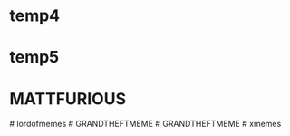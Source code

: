 # temp4
# temp5
# MATTFURIOUS
#   l o r d o f m e m e s  
 #   G R A N D T H E F T M E M E  
 #   G R A N D T H E F T M E M E  
 # xmemes
